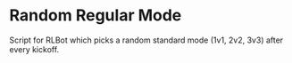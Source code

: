 # Random Regular Mode 
Script for RLBot which picks a random standard mode (1v1, 2v2, 3v3) after every kickoff.

